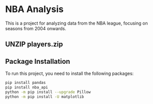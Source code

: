 # NBA Analysis

This is a project for analyzing data from the NBA league, focusing on seasons from 2004 onwards.

## UNZIP players.zip

## Package Installation

To run this project, you need to install the following packages:

```bash
pip install pandas
pip install nba_api
python -m pip install --upgrade Pillow
python -m pip install -U matplotlib
